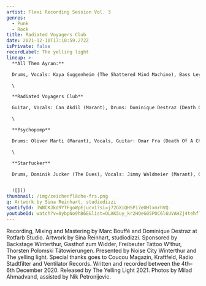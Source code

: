 ```yaml
---
artist: Flexi Recording Session Vol. 3
genres:
  - Punk
  - Rock
title: Radiated Voyagers Club
date: 2021-12-10T17:10:59.272Z
isPrivate: false
recordLabel: The yelling light
lineup: >-
  **All Them Ayran:** 

  Drums, Vocals: Kaya Guggenheim (The Shattered Mind Machine), Bass Leylah Fra: (Death Of A Cheerleader), Guitar, Vocals: Pablo Jucker (The Dues)\

  \

  **Radiated Voyagers Club**

  Guitar, Vocals: Can Akdil (Marant), Drums: Dominique Destraz (Death Of A Cheerleader), Bass, Vocals: Simon Hirzel (The Shattered Mind Machine)\

  \

  **Psychopomp**

  Drums: Oliver Marti (Marant), Vocals, Guitar: Omar Fra (Death Of A Cheerleader), Bass Stefan Huber (The Dues )\

  \

  **Starfucker**

  Drums, Dominik Jucker (The Dues), Vocals: Jimmy Waldmeier (Marant), Guitar: Simon Fehr (The Shattered Mind Machine), Bass, Tobi Studer (Marant)


  ![]()
thumbnail: /img/zeichenfläche-frs.png
q: Artwork by Sina Reinhart, studiodizzi
spotifyId: 3WNCKJkd9YTFgoWpEjucv1?si=j72GXiQHSPi7eUHlxmrhVQ
youtubeId: watch?v=0ybpNo9hB6E&list=OLAK5uy_kr2HQeG05POC6l6UVAHZj4tehfTnFyoLI
---
```

Recording, Mixing and Mastering by Marc Bouffé and Dominique Destraz at Rotfarb Studio. Artwork by Sina Reinhart, studiodizzi. Sponsored by Backstage Winterthur, Gasthof zum Widder, Freibeuter Tattoo W‘thur, Thorsten Polomski Tätowierungen. Presented by Noise City Winterthur and The yelling light. Special thanks goes to Coucou Magazin, Kraftfeld, Radio Stadtfilter and Ventilator Records. Written and recorded between the 4th– 6th December 2020. Released by The Yelling Light 2021. Photos by Milad Ahmadvand, assisted by Nik Petronijevic.